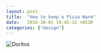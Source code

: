 ```yaml
---
layout: post
title:  "How to keep a Pizza Warm"
date:   2016-10-01 19:45:31 +0530
categories: ["design"]
---
```


<img src="http://static.boredpanda.com/blog/wp-content/uuuploads/life-hacks/life-hacks-14.jpg" alt="Doritos">